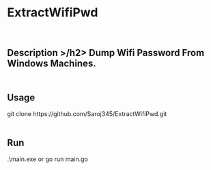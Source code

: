 

<h1>ExtractWifiPwd</h1>


<br>
<h2> Description >/h2>
Dump Wifi Password From Windows Machines.

<br>

<br>
<h2>Usage</h2>
git clone https://github.com/Saroj345/ExtractWifiPwd.git

<br>

<br>
<h2>Run</h2>
.\main.exe or go run main.go

